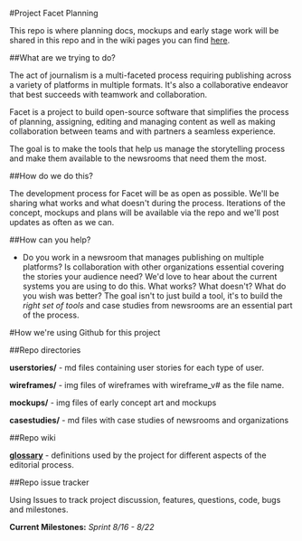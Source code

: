 #Project Facet Planning

This repo is where planning docs, mockups and early stage work will be shared in this repo and in the wiki pages you can find [here](https://github.com/ProjectFacet/multifacet/wiki).

##What are we trying to do?

The act of journalism is a multi-faceted process requiring publishing across a variety of platforms in multiple formats. It's also a collaborative endeavor that best succeeds with teamwork and collaboration.

Facet is a project to build open-source software that simplifies the process of planning, assigning, editing and managing content as well as making collaboration between teams and with partners a seamless experience.

The goal is to make the tools that help us manage the storytelling process and make them available to the newsrooms that need them the most. 

##How do we do this?

The development process for Facet will be as open as possible. We'll be sharing what works and what doesn't during the process.  Iterations of the concept, mockups and plans will be available via the repo and we'll post updates as often as we can.

##How can you help?

- Do you work in a newsroom that manages publishing on multiple platforms? Is collaboration with other organizations essential covering the stories your audience need? We'd love to hear about the current systems you are using to do this. What works? What doesn't? What do you wish was better? The goal isn't to just build a tool, it's to build the *right set of tools* and case studies from newsrooms are an essential part of the process.

#How we're using Github for this project

##Repo directories

**userstories/** - md files containing user stories for each type of user.

**wireframes/** - img files of wireframes with wireframe_v# as the file name.

**mockups/** - img files of early concept art and mockups

**casestudies/** - md files with case studies of newsrooms and organizations

##Repo wiki

**[glossary](https://github.com/ProjectFacet/multifacet/wiki/Glossary)** - definitions used by the project for different aspects of the editorial process.


##Repo issue tracker

Using Issues to track project discussion, features, questions, code, bugs and milestones.

**Current Milestones:** *Sprint 8/16 - 8/22*
